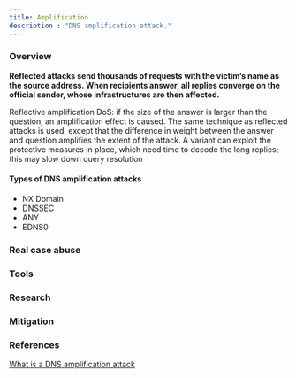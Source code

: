 ```yaml
---
title: Amplification
description : "DNS amplification attack."
---
```


### Overview <a id="chapter-1"></a>

**Reflected attacks send thousands of requests with the victim’s name as the source
address. When recipients answer, all replies converge on the official sender, whose
infrastructures are then affected.**

Reflective amplification DoS: if the size of the answer is larger than the question,
an amplification effect is caused. The same technique as reflected attacks is used, except
that the difference in weight between the answer and question amplifies the extent of
the attack. A variant can exploit the protective measures in place, which need time to
decode the long replies; this may slow down query resolution
#### Types of DNS amplification attacks

+ NX Domain
+ DNSSEC
+ ANY
+ EDNS0

### Real case abuse<a id="chapter-2"></a>

### Tools <a id="chapter-3"></a>

### Research <a id="chapter-4"></a>

### Mitigation <a id="chapter-5"></a>

### References <a id="chapter-6"></a>
[What is a DNS amplification attack](https://www.incapsula.com/ddos/attack-glossary/dns-amplification.html)





